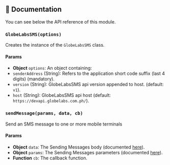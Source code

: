 
## :memo: Documentation

You can see below the API reference of this module.

### `GlobeLabsSMS(options)`
Creates the instance of the `GlobeLabsSMS` class.

#### Params

 - **Object** `options`: An object containing:
 - `senderAddress` (String): Refers to the application short code suffix (last 4 digits) (mandatory).
 - `version` (String): GlobeLabsSMS api version appended to host. (default: `v1`).
 - `host` (String): GlobeLabsSMS api host (default: `https://devapi.globelabs.com.ph/`).
 


### `sendMessage(params, data, cb)`
Send an SMS message to one or more mobile terminals

#### Params

- **Object** `data`: The Sending Messages body (documented [here](https://www.globelabs.com.ph/docs/#sms)).
- **Object** `params`: The Sending Messages parameters (documented [here](https://www.globelabs.com.ph/docs/#sms)).
- **Function** `cb`: The callback function.
